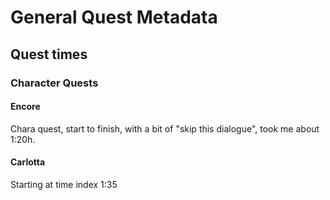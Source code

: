 # General Quest Metadata

## Quest times

### Character Quests

#### Encore

Chara quest, start to finish, with a bit of "skip this dialogue", took me about 1:20h.

#### Carlotta

Starting at time index 1:35
